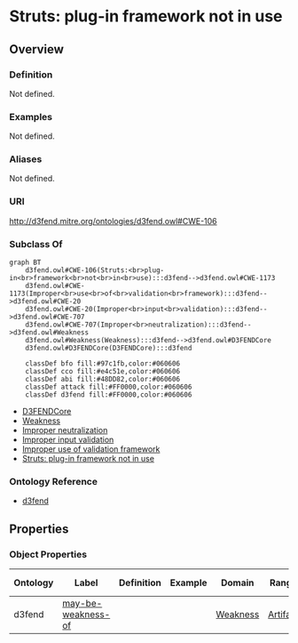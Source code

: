 # Struts: plug-in framework not in use

## Overview

### Definition
Not defined.

### Examples
Not defined.

### Aliases
Not defined.

### URI
http://d3fend.mitre.org/ontologies/d3fend.owl#CWE-106

### Subclass Of
```mermaid
graph BT
    d3fend.owl#CWE-106(Struts:<br>plug-in<br>framework<br>not<br>in<br>use):::d3fend-->d3fend.owl#CWE-1173
    d3fend.owl#CWE-1173(Improper<br>use<br>of<br>validation<br>framework):::d3fend-->d3fend.owl#CWE-20
    d3fend.owl#CWE-20(Improper<br>input<br>validation):::d3fend-->d3fend.owl#CWE-707
    d3fend.owl#CWE-707(Improper<br>neutralization):::d3fend-->d3fend.owl#Weakness
    d3fend.owl#Weakness(Weakness):::d3fend-->d3fend.owl#D3FENDCore
    d3fend.owl#D3FENDCore(D3FENDCore):::d3fend
    
    classDef bfo fill:#97c1fb,color:#060606
    classDef cco fill:#e4c51e,color:#060606
    classDef abi fill:#48DD82,color:#060606
    classDef attack fill:#FF0000,color:#060606
    classDef d3fend fill:#FF0000,color:#060606
```

- [D3FENDCore](/docs/ontology/reference/model/D3FENDCore/D3FENDCore.md)
- [Weakness](/docs/ontology/reference/model/D3FENDCore/Weakness/Weakness.md)
- [Improper neutralization](/docs/ontology/reference/model/D3FENDCore/Weakness/Improper%20neutralization/Improper%20neutralization.md)
- [Improper input validation](/docs/ontology/reference/model/D3FENDCore/Weakness/Improper%20neutralization/Improper%20input%20validation/Improper%20input%20validation.md)
- [Improper use of validation framework](/docs/ontology/reference/model/D3FENDCore/Weakness/Improper%20neutralization/Improper%20input%20validation/Improper%20use%20of%20validation%20framework/Improper%20use%20of%20validation%20framework.md)
- [Struts: plug-in framework not in use](/docs/ontology/reference/model/D3FENDCore/Weakness/Improper%20neutralization/Improper%20input%20validation/Improper%20use%20of%20validation%20framework/Struts%3A%20plug-in%20framework%20not%20in%20use/Struts%3A%20plug-in%20framework%20not%20in%20use.md)


### Ontology Reference
- [d3fend](http://d3fend.mitre.org/ontologies/d3fend.owl#)

## Properties
### Object Properties
| Ontology | Label | Definition | Example | Domain | Range | Inverse Of |
|----------|-------|------------|---------|--------|-------|------------|
| d3fend | [may-be-weakness-of](http://d3fend.mitre.org/ontologies/d3fend.owl#may-be-weakness-of) |  |  | [Weakness](/docs/ontology/reference/model/D3FENDCore/Weakness/Weakness.md) | [Artifact](/docs/ontology/reference/model/D3FENDCore/Artifact/Artifact.md) | [may-have-weakness](http://d3fend.mitre.org/ontologies/d3fend.owl#may-have-weakness) |

